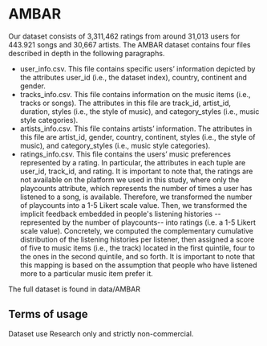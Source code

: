 # AMBAR

Our dataset consists of 3,311,462 ratings from around 31,013 users for 443.921 songs and 30,667 artists. The AMBAR dataset contains
four files described in depth in the following paragraphs.

- user_info.csv. This file contains specific users’ information depicted by the attributes user_id (i.e., the dataset index), country, continent and gender.
- tracks_info.csv. This file contains information on the music items (i.e., tracks or songs). The attributes in this file are track_id, artist_id, duration, styles (i.e., the style of music), and category_styles (i.e., music style categories).
- artists_info.csv. This file contains artists’ information. The attributes in this file are artist_id, gender, country, continent, styles (i.e., the style of music), and category_styles (i.e., music style categories).
- ratings_info.csv. This file contains the users’ music preferences represented by a rating. In particular, the attributes in each tuple are user_id, track_id, and rating. It is important to note that, the ratings are not available on the platform we used in this study, where only the playcounts attribute, which represents the number of times a user has listened to a song, is available. Therefore, we transformed the number of playcounts into a 1-5 Likert scale value.  Then, we transformed the implicit feedback embedded in people's listening histories -- represented by the number of playcounts-- into ratings (i.e. a 1-5 Likert scale value).  Concretely, we computed the complementary cumulative distribution of the listening histories per listener, then assigned a score of five to music items (i.e., the track) located in the first quintile, four to the ones in the second quintile, and so forth. It is important to note that this mapping is based on the assumption that people who have listened more to a particular music item prefer it.

The full dataset is found in data/AMBAR

## Terms of usage
Dataset use Research only and strictly non-commercial. 
